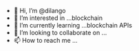 - 👋 Hi, I’m @dilango
- 👀 I’m interested in ...blockchain
- 🌱 I’m currently learning ...blockchain APIs
- 💞️ I’m looking to collaborate on ...
- 📫 How to reach me ...

<!---
dilango/dilango is a ✨ special ✨ repository because its `README.md` (this file) appears on your GitHub profile.
You can click the Preview link to take a look at your changes.
--->
